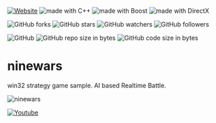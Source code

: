 [![Website](https://img.shields.io/website-up-down-green-red/http/shields.io.svg?label=elky-essay)](https://elky84.github.io)
<img src="https://img.shields.io/badge/made%20with-C++-yellowgreen.svg" alt="made with C++">
<img src="https://img.shields.io/badge/made%20with-Boost-yellow.svg" alt="made with Boost">
<img src="https://img.shields.io/badge/made%20with-DirectX-green.svg" alt="made with DirectX">

![GitHub forks](https://img.shields.io/github/forks/elky84/ninewars.svg?style=social&label=Fork)
![GitHub stars](https://img.shields.io/github/stars/elky84/ninewars.svg?style=social&label=Stars)
![GitHub watchers](https://img.shields.io/github/watchers/elky84/ninewars.svg?style=social&label=Watch)
![GitHub followers](https://img.shields.io/github/followers/elky84.svg?style=social&label=Follow)

![GitHub](https://img.shields.io/github/license/mashape/apistatus.svg)
![GitHub repo size in bytes](https://img.shields.io/github/repo-size/elky84/ninewars.svg)
![GitHub code size in bytes](https://img.shields.io/github/languages/code-size/elky84/ninewars.svg)


# ninewars
win32 strategy game sample.
AI based Realtime Battle.

![ninewars](./ninewars.png)

[![Youtube](https://img.youtube.com/vi/cXwk5lkvm_Y/0.jpg)](https://www.youtube.com/watch?v=cXwk5lkvm_Y)
